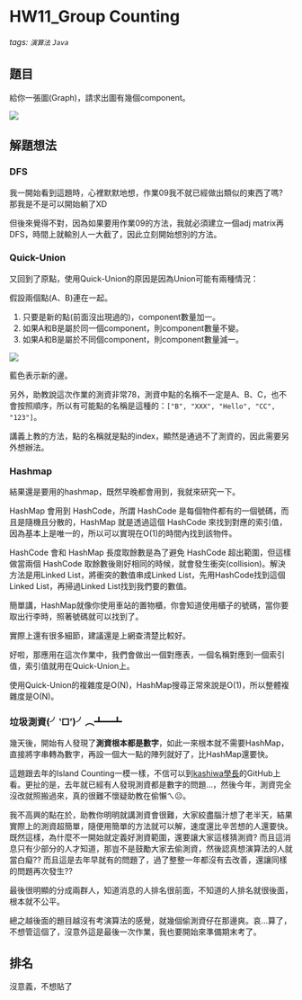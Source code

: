 # HW11_Group Counting

###### tags: `演算法` `Java`

## 題目

給你一張圖(Graph)，請求出圖有幾個component。

![](https://i.imgur.com/VtxcS1U.png)

## 解題想法
### DFS
我一開始看到這題時，心裡默默地想，作業09我不就已經做出類似的東西了嗎? 那我是不是可以開始躺了XD

但後來覺得不對，因為如果要用作業09的方法，我就必須建立一個adj matrix再DFS，時間上就輸別人一大截了，因此立刻開始想別的方法。

### Quick-Union
又回到了原點，使用Quick-Union的原因是因為Union可能有兩種情況：

假設兩個點(A、B)連在一起。
1. 只要是新的點(前面沒出現過的)，component數量加一。
2. 如果A和B是屬於同一個component，則component數量不變。
3. 如果A和B是屬於不同個component，則component數量減一。

![](https://i.imgur.com/Hn33yNV.png)

藍色表示新的邊。

另外，助教說這次作業的測資非常78，測資中點的名稱不一定是A、B、C，也不會按照順序，所以有可能點的名稱是這種的：`["B", "XXX", "Hello", "CC", "123"]`。

講義上教的方法，點的名稱就是點的index，顯然是通過不了測資的，因此需要另外想辦法。

### Hashmap
結果還是要用的hashmap，既然早晚都會用到，我就來研究一下。

HashMap 會用到 HashCode，所謂 HashCode 是每個物件都有的一個號碼，而且是隨機且分散的，HashMap 就是透過這個 HashCode 來找到對應的索引值，因為基本上是唯一的，所以可以實現在O(1)的時間內找到該物件。

HashCode 會和 HashMap 長度取餘數是為了避免 HashCode 超出範圍，但這樣做當兩個 HashCode 取餘數後剛好相同的時候，就會發生衝突(collision)。解決方法是用Linked List，將衝突的數值串成Linked List，先用HashCode找到這個Linked List，再掃過Linked List找到我們要的數值。

簡單講，HashMap就像你使用車站的置物櫃，你會知道使用櫃子的號碼，當你要取出行李時，照著號碼就可以找到了。

實際上還有很多細節，建議還是上網查清楚比較好。

好啦，那應用在這次作業中，我們會做出一個對應表，一個名稱對應到一個索引值，索引值就用在Quick-Union上。

使用Quick-Union的複雜度是O(N)，HashMap搜尋正常來說是O(1)，所以整體複雜度是O(N)。

### 垃圾測資(╯‵□′)╯︵┻━┻

幾天後，開始有人發現了**測資根本都是數字**，如此一來根本就不需要HashMap，直接將字串轉為數字，再設一個大一點的陣列就好了，比HashMap還要快。

這題跟去年的Island Counting一模一樣，不信可以到[kashiwa學長](https://github.com/liao2000/Algorithms-Meet-Java/tree/master/Homework/HW03_IslandCounting)的GitHub上看。更扯的是，去年就已經有人發現測資都是數字的問題...，然後今年，測資完全沒改就照搬過來，真的很難不懷疑助教在偷懶ㄟ☹。

我不高興的點在於，助教你明明就講測資會很難，大家絞盡腦汁想了老半天，結果實際上的測資超簡單，隨便用簡單的方法就可以解，速度還比辛苦想的人還要快。既然這樣，為什麼不一開始就定義好測資範圍，還要讓大家這樣猜測資? 而且這消息只有少部分的人才知道，那豈不是鼓勵大家去偷測資，然後認真想演算法的人就當白癡?? 而且這是去年早就有的問題了，過了整整一年都沒有去改善，還讓同樣的問題再次發生??

最後很明顯的分成兩群人，知道消息的人排名很前面，不知道的人排名就很後面，根本就不公平。

總之越後面的題目越沒有考演算法的感覺，就幾個偷測資仔在那邊爽。哀...算了，不想管這個了，沒意外這是最後一次作業，我也要開始來準備期末考了。

## 排名
沒意義，不想貼了